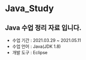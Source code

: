 # Java_Study
## Java 수업 정리 자료 입니다.
- 수업 기간 : 2021.03.29 ~ 2021.05.11
- 수업 언어 : Java(JDK 1.8)
- 개발 도구 : Eclipse
